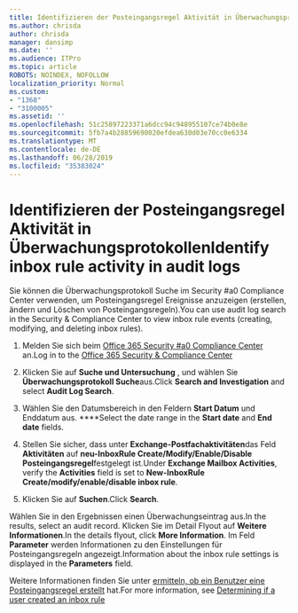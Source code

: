 ```yaml
---
title: Identifizieren der Posteingangsregel Aktivität in Überwachungsprotokollen
ms.author: chrisda
author: chrisda
manager: dansimp
ms.date: ''
ms.audience: ITPro
ms.topic: article
ROBOTS: NOINDEX, NOFOLLOW
localization_priority: Normal
ms.custom:
- "1368"
- "3100005"
ms.assetid: ''
ms.openlocfilehash: 51c25897223371a6dcc94c948955107ce74b0e8e
ms.sourcegitcommit: 5fb7a4b28859690020efdea630d03e70cc0e6334
ms.translationtype: MT
ms.contentlocale: de-DE
ms.lasthandoff: 06/28/2019
ms.locfileid: "35383024"
---
```

# <a name="identify-inbox-rule-activity-in-audit-logs"></a><span data-ttu-id="c2019-102">Identifizieren der Posteingangsregel Aktivität in Überwachungsprotokollen</span><span class="sxs-lookup"><span data-stu-id="c2019-102">Identify inbox rule activity in audit logs</span></span>

<span data-ttu-id="c2019-103">Sie können die Überwachungsprotokoll Suche im Security #a0 Compliance Center verwenden, um Posteingangsregel Ereignisse anzuzeigen (erstellen, ändern und Löschen von Posteingangsregeln).</span><span class="sxs-lookup"><span data-stu-id="c2019-103">You can use audit log search in the Security & Compliance Center to view inbox rule events (creating, modifying, and deleting inbox rules).</span></span>

1. <span data-ttu-id="c2019-104">Melden Sie sich beim [Office 365 Security #a0 Compliance Center](https://protection.office.com/) an.</span><span class="sxs-lookup"><span data-stu-id="c2019-104">Log in to the [Office 365 Security & Compliance Center](https://protection.office.com/)</span></span>

2. <span data-ttu-id="c2019-105">Klicken Sie auf **Suche und Untersuchung** , und wählen Sie **Überwachungsprotokoll Suche**aus.</span><span class="sxs-lookup"><span data-stu-id="c2019-105">Click **Search and Investigation** and select **Audit Log Search**.</span></span>

3. <span data-ttu-id="c2019-106">Wählen Sie den Datumsbereich in den Feldern **Start Datum** und Enddatum aus. \*\*\*\*</span><span class="sxs-lookup"><span data-stu-id="c2019-106">Select the date range in the **Start date** and **End date** fields.</span></span>

4. <span data-ttu-id="c2019-107">Stellen Sie sicher, dass unter **Exchange-Postfachaktivitäten**das Feld **Aktivitäten** auf **neu-InboxRule Create/Modify/Enable/Disable Posteingangsregel**festgelegt ist.</span><span class="sxs-lookup"><span data-stu-id="c2019-107">Under **Exchange Mailbox Activities**, verify the **Activities** field is set to **New-InboxRule Create/modify/enable/disable inbox rule**.</span></span>

5. <span data-ttu-id="c2019-108">Klicken Sie auf **Suchen**.</span><span class="sxs-lookup"><span data-stu-id="c2019-108">Click **Search**.</span></span>

<span data-ttu-id="c2019-109">Wählen Sie in den Ergebnissen einen Überwachungseintrag aus.</span><span class="sxs-lookup"><span data-stu-id="c2019-109">In the results, select an audit record.</span></span> <span data-ttu-id="c2019-110">Klicken Sie im Detail Flyout auf **Weitere Informationen**.</span><span class="sxs-lookup"><span data-stu-id="c2019-110">In the details flyout, click **More Information**.</span></span> <span data-ttu-id="c2019-111">Im Feld **Parameter** werden Informationen zu den Einstellungen für Posteingangsregeln angezeigt.</span><span class="sxs-lookup"><span data-stu-id="c2019-111">Information about the inbox rule settings is displayed in the **Parameters** field.</span></span>

<span data-ttu-id="c2019-112">Weitere Informationen finden Sie unter [ermitteln, ob ein Benutzer eine Posteingangsregel erstellt](https://docs.microsoft.com//office365/securitycompliance/auditing-troubleshooting-scenarios#determining-if-a-user-created-an-inbox-rule) hat.</span><span class="sxs-lookup"><span data-stu-id="c2019-112">For more information, see [Determining if a user created an inbox rule](https://docs.microsoft.com//office365/securitycompliance/auditing-troubleshooting-scenarios#determining-if-a-user-created-an-inbox-rule)</span></span>
